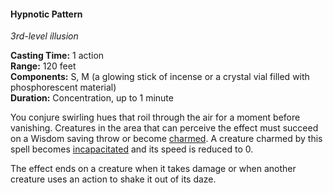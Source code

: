 #### Hypnotic Pattern
<!-- TODO Check and tag this spell -->
<!-- markdownlint-disable-next-line no-emphasis-as-heading -->
_3rd-level illusion_

**Casting Time:** 1 action \
**Range:** 120 feet \
**Components:** S, M (a glowing stick of incense or a crystal vial filled with phosphorescent material) \
**Duration:** Concentration, up to 1 minute

You conjure swirling hues that roil through the air for a moment before vanishing.
Creatures in the area that can perceive the effect must succeed on a Wisdom saving throw or become [charmed](#Conditions_charmed).
A creature charmed by this spell becomes [incapacitated](#Conditions_incapacitated) and its speed is reduced to 0.

The effect ends on a creature when it takes damage or when another creature uses an action to shake it out of its daze.
